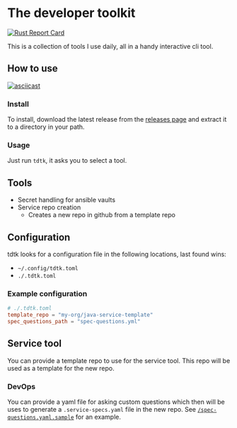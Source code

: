 # The developer toolkit

[![Rust Report Card](https://rust-reportcard.xuri.me/badge/github.com/derveloper/tdtk)](https://rust-reportcard.xuri.me/report/github.com/derveloper/tdtk)

This is a collection of tools I use daily, all in a handy interactive cli tool.

## How to use

[![asciicast](https://asciinema.org/a/QoC167fSP49o1oJWjiIXudj2x.svg)](https://asciinema.org/a/QoC167fSP49o1oJWjiIXudj2x)

### Install

To install, download the latest release from the [releases page](https://github.com/derveloper/tdtk/releases) and
extract it to a directory in your path.

### Usage

Just run `tdtk`, it asks you to select a tool.

## Tools

* Secret handling for ansible vaults
* Service repo creation
  * Creates a new repo in github from a template repo

## Configuration

tdtk looks for a configuration file in the following locations, last found wins:
* `~/.config/tdtk.toml`
* `./.tdtk.toml`

### Example configuration

```toml
# ./.tdtk.toml
template_repo = "my-org/java-service-template"
spec_questions_path = "spec-questions.yml"
```

## Service tool

You can provide a template repo to use for the service tool. This repo will be used as a template for the new repo.

### DevOps

You can provide a yaml file for asking custom questions which then will be uses to generate a `.service-specs.yaml` file in the new repo.
See [`/spec-questions.yaml.sample`](/spec-questions.yaml.sample) for an example.